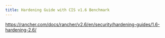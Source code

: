 ```yaml
---
title: Hardening Guide with CIS v1.6 Benchmark
---
```


https://rancher.com/docs/rancher/v2.6/en/security/hardening-guides/1.6-hardening-2.6/
